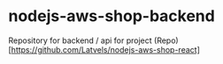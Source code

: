 # nodejs-aws-shop-backend
Repository for backend / api for project (Repo)[https://github.com/Latvels/nodejs-aws-shop-react]
